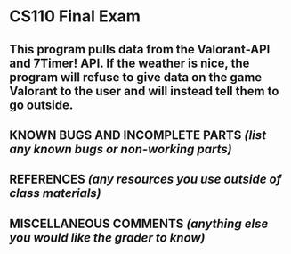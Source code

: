# CS110 Final Exam

## This program pulls data from the Valorant-API and 7Timer! API. If the weather is nice, the program will refuse to give data on the game Valorant to the user and will instead tell them to go outside. 

## KNOWN BUGS AND INCOMPLETE PARTS *(list any known bugs or non-working parts)*

## REFERENCES *(any resources you use outside of class materials)*

## MISCELLANEOUS COMMENTS *(anything else you would like the grader to know)*